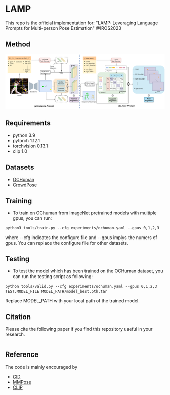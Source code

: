 # LAMP
This repo is the official implementation for: "LAMP: Leveraging Language Prompts for Multi-person Pose Estimation" @IROS2023

## Method
![image](https://github.com/shengnanh20/LAMP/blob/main/lamp.png)


## Requirements

* python 3.9
* pytorch 1.12.1
* torchvision 0.13.1
* clip 1.0

## Datasets

* [OCHuman](https://github.com/liruilong940607/OCHumanApi)
* [CrowdPose](https://github.com/Jeff-sjtu/CrowdPose)

## Training

* To train on OChuman from ImageNet pretrained models with multiple gpus, you can run: 
```
python3 tools/train.py --cfg experiments/ochuman.yaml --gpus 0,1,2,3
```
where --cfg indicates the configure file and --gpus implys the numers of gpus.
You can replace the configure file for other datasets.

## Testing

* To test the model which has been trained on the OCHuman dataset, you can run the testing script as following:
```
python tools/valid.py --cfg experiments/ochuman.yaml --gpus 0,1,2,3 TEST.MODEL_FILE MODEL_PATH/model_best.pth.tar
```
Replace MODEL_PATH with your local path of the trained model.

## Citation

Please cite the following paper if you find this repository useful in your research.
```

```


## Reference
The code is mainly encouraged by
* [CID](https://github.com/kennethwdk/CID)
* [MMPose](https://github.com/open-mmlab/mmpose)
* [CLIP](https://github.com/openai/CLIP)
